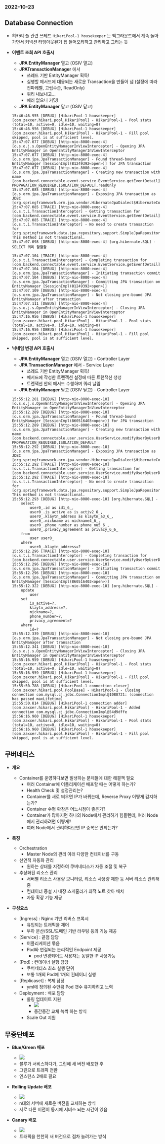 ### 2022-10-23

## Database Connection 
- 히카리 풀 관련 쓰레드 `HikariPool-1 housekeeper` 는 백그라운드에서 계속 돌아가면서 커넥션 타임아웃된거 집 들어오라하고 관리하고 그러는 듯

- **이벤트 조회 API 호출시**
  - **JPA EntityManager** 열고 (OSIV 열고)
  - **JPATransactionManager** 에서
    - 쓰레드 기반 EntityManager 획득!
    - 실행할 메서드에 대응되는 새로운 Transaction을 만들어 냄 (설정에 따라 전파레벨, 고립수준, ReadOnly)
    - 쿼리 내보내고...
    - 에러 없으니 커밋!
  - **JPA EntityManager** 닫고 (OSIV 닫고)
  ```
  15:46:46.955 [DEBUG] [HikariPool-1 housekeeper] [com.zaxxer.hikari.pool.HikariPool] - HikariPool-1 - Pool stats (total=10, active=0, idle=10, waiting=0)
  15:46:46.956 [DEBUG] [HikariPool-1 housekeeper] [com.zaxxer.hikari.pool.HikariPool] - HikariPool-1 - Fill pool skipped, pool is at sufficient level.
  15:47:07.077 [DEBUG] [http-nio-8080-exec-4] [o.s.o.j.s.OpenEntityManagerInViewInterceptor] - Opening JPA EntityManager in OpenEntityManagerInViewInterceptor
  15:47:07.077 [DEBUG] [http-nio-8080-exec-4] [o.s.orm.jpa.JpaTransactionManager] - Found thread-bound EntityManager [SessionImpl(81249392<open>)] for JPA transaction
  15:47:07.077 [DEBUG] [http-nio-8080-exec-4] [o.s.orm.jpa.JpaTransactionManager] - Creating new transaction with name [com.backend.connectable.event.service.EventService.getEventDetail]: PROPAGATION_REQUIRED,ISOLATION_DEFAULT,readOnly
  15:47:07.085 [DEBUG] [http-nio-8080-exec-4] [o.s.orm.jpa.JpaTransactionManager] - Exposing JPA transaction as JDBC [org.springframework.orm.jpa.vendor.HibernateJpaDialect$HibernateConnectionHandle@31dea322]
  15:47:07.085 [TRACE] [http-nio-8080-exec-4] [o.s.t.i.TransactionInterceptor] - Getting transaction for [com.backend.connectable.event.service.EventService.getEventDetail]
  15:47:07.085 [TRACE] [http-nio-8080-exec-4] [o.s.t.i.TransactionInterceptor] - No need to create transaction for [org.springframework.data.jpa.repository.support.SimpleJpaRepository.findEventDetailByEventId]: This method is not transactional.
  15:47:07.098 [DEBUG] [http-nio-8080-exec-4] [org.hibernate.SQL] - SELECT 쿼리 좔좔좔
    
  15:47:07.104 [TRACE] [http-nio-8080-exec-4] [o.s.t.i.TransactionInterceptor] - Completing transaction for [com.backend.connectable.event.service.EventService.getEventDetail]
  15:47:07.104 [DEBUG] [http-nio-8080-exec-4] [o.s.orm.jpa.JpaTransactionManager] - Initiating transaction commit
  15:47:07.104 [DEBUG] [http-nio-8080-exec-4] [o.s.orm.jpa.JpaTransactionManager] - Committing JPA transaction on EntityManager [SessionImpl(81249392<open>)]
  15:47:07.109 [DEBUG] [http-nio-8080-exec-4] [o.s.orm.jpa.JpaTransactionManager] - Not closing pre-bound JPA EntityManager after transaction
  15:47:07.111 [DEBUG] [http-nio-8080-exec-4] [o.s.o.j.s.OpenEntityManagerInViewInterceptor] - Closing JPA EntityManager in OpenEntityManagerInViewInterceptor
  15:47:16.956 [DEBUG] [HikariPool-1 housekeeper] [com.zaxxer.hikari.pool.HikariPool] - HikariPool-1 - Pool stats (total=10, active=0, idle=10, waiting=0)
  15:47:16.956 [DEBUG] [HikariPool-1 housekeeper] [com.zaxxer.hikari.pool.HikariPool] - HikariPool-1 - Fill pool skipped, pool is at sufficient level.
  ```


- **닉네임 변경 API 호출시**
  - **JPA EntityManager** 열고 (OSIV 열고) - Controller Layer
  - **JPA TransactionManager** 에서 - Service Layer
    - 쓰레드 기반 EntityManager 획득!
    - 메서드에 작성한 트랜잭션 설정에 따른 트랜잭션 생성
    - 트랜잭션 안의 메서드 수행하며 쿼리 날림
  - **JPA EntityManager** 닫고 (OSIV 닫고) - Controller Layer
  ```
  15:55:12.201 [DEBUG] [http-nio-8080-exec-10] [o.s.o.j.s.OpenEntityManagerInViewInterceptor] - Opening JPA EntityManager in OpenEntityManagerInViewInterceptor
  15:55:12.289 [DEBUG] [http-nio-8080-exec-10] [o.s.orm.jpa.JpaTransactionManager] - Found thread-bound EntityManager [SessionImpl(860516403<open>)] for JPA transaction
  15:55:12.289 [DEBUG] [http-nio-8080-exec-10] [o.s.orm.jpa.JpaTransactionManager] - Creating new transaction with name [com.backend.connectable.user.service.UserService.modifyUserByUserDetails]: PROPAGATION_REQUIRED,ISOLATION_DEFAULT
  15:55:12.292 [DEBUG] [http-nio-8080-exec-10] [o.s.orm.jpa.JpaTransactionManager] - Exposing JPA transaction as JDBC [org.springframework.orm.jpa.vendor.HibernateJpaDialect$HibernateConnectionHandle@109dab5b]
  15:55:12.292 [TRACE] [http-nio-8080-exec-10] [o.s.t.i.TransactionInterceptor] - Getting transaction for [com.backend.connectable.user.service.UserService.modifyUserByUserDetails]
  15:55:12.292 [TRACE] [http-nio-8080-exec-10] [o.s.t.i.TransactionInterceptor] - No need to create transaction for [org.springframework.data.jpa.repository.support.SimpleJpaRepository.findByKlaytnAddress]: This method is not transactional.
  15:55:12.293 [DEBUG] [http-nio-8080-exec-10] [org.hibernate.SQL] - 
      select
          user0_.id as id1_6_,
          user0_.is_active as is_activ2_6_,
          user0_.klaytn_address as klaytn_a3_6_,
          user0_.nickname as nickname4_6_,
          user0_.phone_number as phone_nu5_6_,
          user0_.privacy_agreement as privacy_6_6_ 
      from
          user user0_ 
      where
          user0_.klaytn_address=?
  15:55:12.296 [TRACE] [http-nio-8080-exec-10] [o.s.t.i.TransactionInterceptor] - Completing transaction for [com.backend.connectable.user.service.UserService.modifyUserByUserDetails]
  15:55:12.296 [DEBUG] [http-nio-8080-exec-10] [o.s.orm.jpa.JpaTransactionManager] - Initiating transaction commit
  15:55:12.296 [DEBUG] [http-nio-8080-exec-10] [o.s.orm.jpa.JpaTransactionManager] - Committing JPA transaction on EntityManager [SessionImpl(860516403<open>)]
  15:55:12.322 [DEBUG] [http-nio-8080-exec-10] [org.hibernate.SQL] - 
      update
          user 
      set
          is_active=?,
          klaytn_address=?,
          nickname=?,
          phone_number=?,
          privacy_agreement=? 
      where
          id=?
  15:55:12.339 [DEBUG] [http-nio-8080-exec-10] [o.s.orm.jpa.JpaTransactionManager] - Not closing pre-bound JPA EntityManager after transaction
  15:55:12.341 [DEBUG] [http-nio-8080-exec-10] [o.s.o.j.s.OpenEntityManagerInViewInterceptor] - Closing JPA EntityManager in OpenEntityManagerInViewInterceptor
  15:55:16.959 [DEBUG] [HikariPool-1 housekeeper] [com.zaxxer.hikari.pool.HikariPool] - HikariPool-1 - Pool stats (total=10, active=0, idle=10, waiting=0)
  15:55:16.959 [DEBUG] [HikariPool-1 housekeeper] [com.zaxxer.hikari.pool.HikariPool] - HikariPool-1 - Fill pool skipped, pool is at sufficient level.
  15:55:50.788 [DEBUG] [HikariPool-1 connection closer] [com.zaxxer.hikari.pool.PoolBase] - HikariPool-1 - Closing connection com.mysql.cj.jdbc.ConnectionImpl@1088721: (connection has passed maxLifetime)
  15:55:50.814 [DEBUG] [HikariPool-1 connection adder] [com.zaxxer.hikari.pool.HikariPool] - HikariPool-1 - Added connection com.mysql.cj.jdbc.ConnectionImpl@54d9dffe
  15:56:16.960 [DEBUG] [HikariPool-1 housekeeper] [com.zaxxer.hikari.pool.HikariPool] - HikariPool-1 - Pool stats (total=10, active=0, idle=10, waiting=0)
  15:56:16.960 [DEBUG] [HikariPool-1 housekeeper] [com.zaxxer.hikari.pool.HikariPool] - HikariPool-1 - Fill pool skipped, pool is at sufficient level.
  ```
  
## 쿠버네티스
- **개요**
  - Container를 운영하다보면 발생하는 문제들에 대한 해결책 필요
    - 여러 Container에 어플리케이션 배포할 때는 어떻게 하는가? 
    - Health Check 및 설정관리는?
    - Container를 새로 띄우면 IP가 바뀌는데, Reverse Proxy 어떻게 감지하는가?
    - Container 수평 확장은 어느시점이 좋은가?
    - Container가 많아지면 하나의 Node에서 관리하기 힘들텐데, 여러 Node에서 관리하려면 어떻게?
    - 여러 Node에서 관리하다보면 IP 중복은 안되는가? 

- **특징**
  - Orchestration
    - Master Node의 관리 아래 다양한 컨테이너를 구동
  - 선언적 자동화 관리
    - 원하는 상태를 지정하여 쿠버네티스가 자동 조절 및 복구
  - 추상화된 리소스 관리
    - 서버별 리소스 사용량 모니터링, 리소스 사용량 제한 등 서버 리소스 관리해줌
    - 컨테이너 증설 시 내장 스케줄러가 최적 노트 찾아 배치
    - 자동 확장 기능 제공

- **구성요소**
  - [Ingress] : Nginx 기반 리버스 프록시
    - 유입되는 트래픽을 제어
    - 부하 분산/SSL/도메인 기반 라우팅 등의 기능 제공
  - [Service] : 끝점 담당
    - 어플리케이션 묶음
    - Pod와 연결되는 논리적인 Endpoint 제공
      - pod 변경되어도 사용자는 동일한 IP 사용가능
  - [Pod] : 컨테이너 실행 담당
    - 쿠버네티스 최소 실행 단위
    - 보통 1개의 Pod에 1개의 컨테이너 실행
  - [Replicaset] : 복제 담당
    - yml에 정의된 수만큼 Pod 갯수 유지하려고 노력
  - Deployment : 배포 담당
    - 롤링 업데이트 지원 
      - ![](../images/2022-10-23-rolling-update.png)
      - 중간중간 교체 쓱싹 하는 방식
    - Scale Out 지원

## 무중단배포
- **Blue/Green 배포**
  - ![](../images/2022-10-23-blue-green.png)
  - 블루가 서비스하다가, 그린에 새 버전 배포한 후
  - 그린으로 트래픽 전환
  - 인스턴스 2배로 필요

- **Rolling Update 배포**
  - ![](../images/2022-10-23-rolling-update.png)
  - n대의 서버에 새로운 버전을 교체하는 방식
  - 서로 다른 버전이 동시에 서비스 되는 시간이 있음

- **Canary 배포**
  - ![](../images/2022-10-23-canary.png)
  - 트래픽을 천천히 새 버전으로 점차 늘려가는 방식
